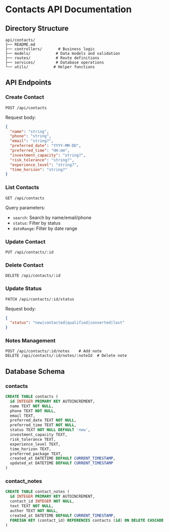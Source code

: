 # Contacts API Documentation

## Directory Structure
```
api/contacts/
├── README.md
├── controllers/       # Business logic
├── models/           # Data models and validation
├── routes/           # Route definitions
├── services/         # Database operations
└── utils/           # Helper functions
```

## API Endpoints

### Create Contact
```http
POST /api/contacts
```

Request body:
```json
{
  "name": "string",
  "phone": "string",
  "email": "string?",
  "preferred_date": "YYYY-MM-DD",
  "preferred_time": "HH:mm",
  "investment_capacity": "string?",
  "risk_tolerance": "string?",
  "experience_level": "string?",
  "time_horizon": "string?"
}
```

### List Contacts
```http
GET /api/contacts
```

Query parameters:
- `search`: Search by name/email/phone
- `status`: Filter by status
- `dateRange`: Filter by date range

### Update Contact
```http
PUT /api/contacts/:id
```

### Delete Contact
```http
DELETE /api/contacts/:id
```

### Update Status
```http
PATCH /api/contacts/:id/status
```

Request body:
```json
{
  "status": "new|contacted|qualified|converted|lost"
}
```

### Notes Management
```http
POST /api/contacts/:id/notes    # Add note
DELETE /api/contacts/:id/notes/:noteId  # Delete note
```

## Database Schema

### contacts
```sql
CREATE TABLE contacts (
  id INTEGER PRIMARY KEY AUTOINCREMENT,
  name TEXT NOT NULL,
  phone TEXT NOT NULL,
  email TEXT,
  preferred_date TEXT NOT NULL,
  preferred_time TEXT NOT NULL,
  status TEXT NOT NULL DEFAULT 'new',
  investment_capacity TEXT,
  risk_tolerance TEXT,
  experience_level TEXT,
  time_horizon TEXT,
  preferred_package TEXT,
  created_at DATETIME DEFAULT CURRENT_TIMESTAMP,
  updated_at DATETIME DEFAULT CURRENT_TIMESTAMP
)
```

### contact_notes
```sql
CREATE TABLE contact_notes (
  id INTEGER PRIMARY KEY AUTOINCREMENT,
  contact_id INTEGER NOT NULL,
  text TEXT NOT NULL,
  author TEXT NOT NULL,
  created_at DATETIME DEFAULT CURRENT_TIMESTAMP,
  FOREIGN KEY (contact_id) REFERENCES contacts (id) ON DELETE CASCADE
)
```